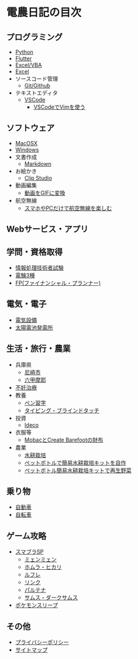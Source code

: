 # 電農日記の目次

## プログラミング

- [Python](./python/index.md)
- [Flutter](./flutter/index.md)
- [Excel/VBA](./excel-vba/index.md)
- [Excel](./excel/index.md)
- ソースコード管理
    - [Git/Github](./git/index.md)
- テキストエディタ
    - [VSCode](./vscode/index.md)
        -  [VSCodeでVimを使う](./vscode/vscode-vim.md)
        
## ソフトウェア

- [MacOSX](./macosx/index.md)
- [Windows](./windows/index.md)
- 文書作成
    - [Markdown](./git/markdown.md)
- お絵かき
    - [Clip Studio](./clipstudio/index.md)
- 動画編集
    - [動画をGIFに変換](./movie-photo-edit/movie-to-gif.md)
- 航空無線
    - [スマホやPCだけで航空無線を楽しむ](./electricity/wireless/aviation-radio-smartphone-pc.md)

## Webサービス・アプリ



## 学問・資格取得

- [情報処理技術者試験](./it/index.md)
- [電験3種](./electricity/denken/index.md)
- [FP(ファイナンシャル・プランナー)](./fp/index.md)

## 電気・電子

- [電気設備](./electricity/electric-equipment/index.md)
- [太陽電池発電所](./electricity/solar/index.md)



## 生活・旅行・農業

- 兵庫県
    - [尼崎市](./life/hyogo-amagasaki.md)
    - [六甲摩耶](./trip/hyogo-rokko-maya.md)
- [不妊治療](./life/infertility_treatment.md)
- 教養
    - [ペン習字](./life/penmanship.md)
    - [タイピング・ブラインドタッチ](./life/typing-blind-touch.md)
- 投資
    - [Ideco](./fp/investment/ideco.md)
- 衣服等
    - [MobacとCreate Barefootの財布](./fashion/mobac-create-barefoot.md)
- 農業
    - [水耕栽培](./agriculture/hydroponics.md)
    - [ペットボトルで簡易水耕栽培キットを自作](./agriculture/hydroponics-plastic-bottle.md)
    - [ペットボトル簡易水耕栽培キットで再生野菜](./agriculture/hydroponics-regenerated-vegetables-plastic-bottle.md)

## 乗り物

- [自動車](./car/index.md)
- [自転車](./bicycle/index.md)


## ゲーム攻略

- [スマブラSP](./game/smash-bros/minmin.md)
    - [ミェンミェン](./game/smash-bros/minmin.md)
    - [ホムラ・ヒカリ](./game/smash-bros/homurahikari.md)
    - [ルフレ](./game/smash-bros/reflet.md)
    - [リンク](./game/smash-bros/link.md)
    - [パルテナ](./game/smash-bros/palutena.md)
    - [サムス・ダークサムス](./game/smash-bros/samus.md)
- [ポケモンスリープ](./game/pokemonsleep/index.html)

## その他

- [プライバシーポリシー](policy.md)
- [サイトマップ](sitemap.xml)


